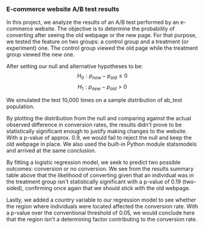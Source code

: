 ### E-commerce website A/B test results

In this project, we analyze the results of an A/B test performed by an e-commerce website. The objective is to determine 
the probability of converting after seeing the old webpage or the new page. For that purpose, we tested the feature on 
two groups: a control group and a treatment (or experiment) one. The control group viewed the old page while the treatment 
group viewed the new one.

After setting our null and alternative hypotheses to be: 
$$H_0: p_{new} - p_{old} \leq 0$$
$$H_1: p_{new} - p_{old} > 0$$

We simulated the test 10,000 times on a sample distribution of ab_test population.

By plotting the distribution from the null and comparing against the actual observed difference in conversion rates, the 
results didn't prove to be statistically significant enough to justify making changes to the website. With a p-value of 
approx. 0.9, we would fail to reject the null and keep the old webpage in place. We also used the built-in Python module 
statsmodels and arrived at the same conclusion.

By fitting a logistic regression model, we seek to predict two possible outcomes: conversion or no conversion. We see from 
the results summary table above that the likelihood of converting given that an individual was in the treatment group isn't 
statistically significant with a p-value of 0.19 (two-sided), confirming once again that we should stick with the old webpage.

Lastly, we added a country variable to our regression model to see whether the region where individuals were located affected 
the conversion rate. With a p-value over the conventional threshold of 0.05, we would conclude here that the region isn't a 
determining factor contributing to the conversion rate.
